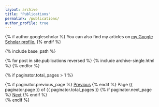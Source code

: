 ```yaml
---
layout: archive
title: "Publications"
permalink: /publications/
author_profile: true
---
```


{% if author.googlescholar %}
  You can also find my articles on <u><a href="{{author.googlescholar}}">my Google Scholar profile</a>.</u>
{% endif %}

{% include base_path %}

{% for post in site.publications reversed %}
  {% include archive-single.html %}
{% endfor %}


<!-- 分页导航 -->
{% if paginator.total_pages > 1 %}
<div class="pagination">
  {% if paginator.previous_page %}
    <a href="{{ paginator.previous_page_path }}">Previous</a>
  {% endif %}
  <span>Page {{ paginator.page }} of {{ paginator.total_pages }}</span>
  {% if paginator.next_page %}
    <a href="{{ paginator.next_page_path }}">Next</a>
  {% endif %}
</div>
{% endif %}